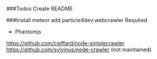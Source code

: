 ###Todos
Create README

###Install
    meteor add particle4dev:webcrawler
Required
+ Phantomjs


https://github.com/cgiffard/node-simplecrawler
https://github.com/sylvinus/node-crawler (not maintained)